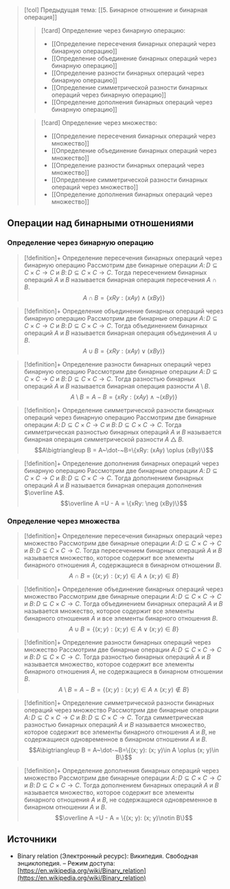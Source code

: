 > [!col] Предыдущая тема: [[5. Бинарное отношение и бинарная операция]]
>
>> [!card] Определение через бинарную операцию:
>>* [[Определение пересечения бинарных операций через бинарную операцию]]
>>* [[Определение объединение бинарных операций через бинарную операцию]]
>>* [[Определение разности бинарных операций через бинарную операцию]]
>>* [[Определение симметрической разности бинарных операций через бинарную операцию]]
>>* [[Определение дополнения бинарных операций через бинарную операцию]]
>
>> [!card] Определение через множество:
>>* [[Определение пересечения бинарных операций через множество]]
>>* [[Определение объединение бинарных операций через множество]]
>>* [[Определение разности бинарных операций через множество]]
>>* [[Определение симметрической разности бинарных операций через множество]]
>>* [[Определение дополнения бинарных операций через множество]]

## Операции над бинарными отношениями
### Определение через бинарную операцию 
> [!definition]+ Определение пересечения бинарных операций через бинарную операцию
> Рассмотрим две бинарные операции $A\colon D\subseteq C\times C \to C$ и $B\colon D\subseteq C\times C \to C$. Тогда пересечением бинарных операций $A$ и $B$ называется бинарная операция пересечения $A\cap B$. $$A\cap B=\{xRy: (xAy) \wedge (xBy)\}$$

> [!definition]+ Определение объединение бинарных операций через бинарную операцию
> Рассмотрим две бинарные операции $A\colon D\subseteq C\times C \to C$ и $B\colon D\subseteq C\times C \to C$. Тогда объединением бинарных операций $A$ и $B$ называется бинарная операция объединения $A\cup B$. $$A\cup B=\{xRy: (xAy) \lor (xBy)\}$$

> [!definition]+ Определение разности бинарных операций через бинарную операцию
> Рассмотрим две бинарные операции $A\colon D\subseteq C\times C \to C$ и $B\colon D\subseteq C\times C \to C$. Тогда разностью бинарных операций $A$ и $B$ называется бинарная операция разности $A\setminus B$. $$A\setminus B = A - B= \{xRy: (xAy) \wedge \neg (xBy)\}$$

> [!definition]+ Определение симметрической разности бинарных операций через бинарную операцию
> Рассмотрим две бинарные операции $A\colon D\subseteq C\times C \to C$ и $B\colon D\subseteq C\times C \to C$. Тогда симметрическая разностью бинарных операций $A$ и $B$ называется бинарная операция симметрической разности $A\bigtriangleup B$. $$A\bigtriangleup B = A~\dot-~B=\{xRy: (xAy) \oplus (xBy)\}$$

> [!definition]+ Определение дополнения бинарных операций через бинарную операцию
> Рассмотрим две бинарные операции $A\colon D\subseteq C\times C \to C$ и $B\colon D\subseteq C\times C \to C$. Тогда дополнением бинарных операций $A$ и $B$ называется бинарная операция дополнения $\overline A$. $$\overline A =U - A = \{xRy: \neg (xBy)\}$$

### Определение через множества
> [!definition]+ Определение пересечения бинарных операций через множество
> Рассмотрим две бинарные операции $A\colon D\subseteq C\times C \to C$ и $B\colon D\subseteq C\times C \to C$. Тогда пересечением бинарных операций $A$ и $B$ называется множество, которое содержит все элементы бинарного отношения $A$, содержащиеся в бинарном отношении $B$. $$A\cap B=\{(x; y): (x; y)\in A \wedge (x; y)\in B\}$$

> [!definition]+ Определение объединение бинарных операций через множество
> Рассмотрим две бинарные операции $A\colon D\subseteq C\times C \to C$ и $B\colon D\subseteq C\times C \to C$. Тогда объединением бинарных операций $A$ и $B$ называется множество, которое содержит все элементы бинарного отношения $A$ и все элементы бинарного отношения $B$. $$A\cup B=\{(x; y): (x; y)\in A \lor (x; y)\in B\}$$

> [!definition]+ Определение разности бинарных операций через множество
> Рассмотрим две бинарные операции $A\colon D\subseteq C\times C \to C$ и $B\colon D\subseteq C\times C \to C$. Тогда разностью бинарных операций $A$ и $B$ называется множество, которое содержит все элементы бинарного отношения $A$, не содержащиеся в бинарном отношении $B$. $$A\setminus B = A - B = \{(x; y): (x; y)\in A \wedge (x; y)\notin B\}$$

> [!definition]+ Определение симметрической разности бинарных операций через множество
> Рассмотрим две бинарные операции $A\colon D\subseteq C\times C \to C$ и $B\colon D\subseteq C\times C \to C$. Тогда симметрическая разностью бинарных операций $A$ и $B$ называется множество, которое содержит все элементы бинарного отношения $A$ и $B$, не содержащиеся одновременное в бинарном отношении $A$ и $B$. $$A\bigtriangleup B = A~\dot-~B=\{(x; y): (x; y)\in A \oplus (x; y)\in B\}$$

> [!definition]+ Определение дополнения бинарных операций через множество
> Рассмотрим две бинарные операции $A\colon D\subseteq C\times C \to C$ и $B\colon D\subseteq C\times C \to C$. Тогда дополнением бинарных операций $A$ и $B$ называется множество, которое содержит все элементы бинарного отношения $A$ и $B$, не содержащиеся одновременное в бинарном отношении $A$ и $B$. $$\overline A =U - A = \{(x; y): (x; y)\notin B\}$$

## Источники
* Binary relation (Электронный ресурс): Википедия. Свободная энциклопедия. – Режим доступа: [https://en.wikipedia.org/wiki/Binary_relation](https://en.wikipedia.org/wiki/Binary_relation)